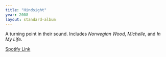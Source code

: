 ```yaml
---
title: "Hindsight"
year: 2008
layout: standard-album
---
```


A turning point in their sound. Includes *Norwegian Wood*, *Michelle*, and *In My Life*.

[Spotify Link](https://spotify.com/rubber-soul)

